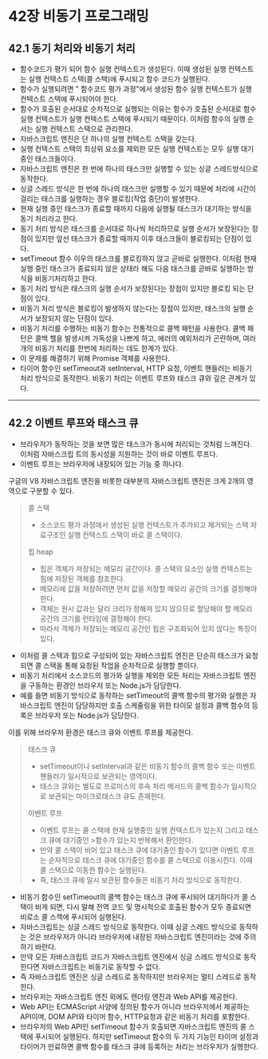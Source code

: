 # 42장 비동기 프로그래밍

## 42.1 동기 처리와 비동기 처리

- 함수코드가 평가 되어 함수 실행 컨텍스트가 생성된다. 이때 생성된 실행 컨텍스트는 실행 컨텍스트 스택(콜 스택)에 푸시되고 함수 코드가 실행된다.
- 함수가 실행되려면 " 함수코드 평가 과정"에서 생성된 함수 실행 컨텍스트가 실행 컨텍스트 스택에 푸시되어야 한다.
- 함수가 호출된 순서대로 순차적으로 실행되는 이유는 함수가 호출된 순서대로 함수 실행 컨텍스트가 실행 컨텍스트 스택에 푸시되기 때문이다. 이처럼 함수의 실행 순서는 실행 컨텍스트 스택으로 관리한다.
- 자바스크립트 엔진은 단 하나의 실행 컨텍스트 스택을 갖는다.
- 실행 컨텍스트 스택의 최상위 요소를 제외한 모든 실행 컨텍스트는 모두 실행 대기 중인 태스크들이다.
- 자바스크립트 엔진은 한 번에 하나의 태스크만 실행할 수 있는 싱글 스레드방식으로 동작한다.
- 싱글 스레드 방식은 한 번에 하나의 태스크만 실행할 수 있기 때문에 처리에 시간이 걸리는 태스크를 실행하는 경우 블로킹(작업 중단)이 발생한다.
- 현재 실행 중인 태스크가 종료할 때까지 다음에 실행될 태스크가 대기하는 방식을 동기 처리라고 한다.
- 동기 처리 방식은 태스크를 순서대로 하나씩 처리하므로 실행 순서가 보장된다는 장점이 있지만 앞선 태스크가 종료할 때까지 이후 태스크들이 블로킹되는 단점이 있다.
- setTimeout 함수 이우의 태스크를 블로킹하지 않고 곧바로 실행한다. 이처럼 현재 실행 중인 태스크가 종료되지 않은 상태라 해도 다음 태스크를 곧바로 실행하는 방식을 비동기처리하고 한다.
- 동기 처리 방식은 태스크의 실행 순서가 보장된다는 장점이 있지만 블로킹 되는 단점이 있다.
- 비동기 처리 방식은 블로킹이 발생하지 않는다는 장점이 있지만, 태스크의 실행 순서가 보장되지 않는 단점이 있다.
- 비동기 처리를 수행하는 비동기 함수는 전통적으로 콜백 패턴을 사용한다. 콜백 패턴은 콜백 헬을 발생시켜 가독성을 나쁘게 하고, 에러의 예외처리가 곤란하며, 여러개의 비동기 처리를 한번에 처리하는 데도 한계가 있다.
- 이 문제를 해결하기 위해 Promise 객체를 사용한다.
- 타이머 함수인 setTimeout과 setInterval, HTTP 요청, 이벤트 핸들러는 비동기 처리 방식으로 동작한다. 비동기 처리는 이벤트 루프와 태스크 큐와 깊은 관계가 있다.

---

## 42.2 이벤트 루프와 태스크 큐

- 브라우저가 동작하는 것을 보면 많은 태스크가 동시에 처리되는 것처럼 느껴진다. 이처럼 자바스크립 트의 동시성을 지원하는 것이 바로 이벤트 루프다.
- 이벤트 루프는 브라우저에 내장되어 있는 기능 중 하나다.

구글의 V8 자바스크립트 엔진을 비롯한 대부분의 자바스크립트 엔진은 크게 2개의 영역으로 구분할 수 있다.

> 콜 스택
>
> - 소스코드 평가 과정에서 생성된 실행 컨텍스트가 추가되고 제거되는 스택 자료구조인 실행 컨텍스트 스택이 바로 콜 스택이다.
>
> 힙 heap
>
> - 힙은 객체가 저장되는 메모리 공간이다. 콜 스택의 요소인 실행 컨텍스트는 힘에 저장된 객체를 참조한다.
> - 메모리에 값을 저장하려면 먼저 값을 저장할 메모리 공간의 크기를 결정해야 한다.
> - 객체는 원시 값과는 달리 크리가 정해져 있지 않으므로 할당해야 할 메모리 공간의 크기를 런타임에 결정해야 한다.
> - 따라서 객체가 저장되는 메모리 공간인 힙은 구조화되어 있지 않다는 특징이 있다.

- 이처럼 콜 스택과 힘으로 구성되어 있는 자바스크립트 엔진은 단순히 태스크가 요청되면 콜 스택을 통해 요청된 작업을 순차적으로 실행할 뿐이다.
- 비동기 처리에서 소스코드의 평가와 실행을 제외한 모든 처리는 자바스크립트 엔진을 구동하는 환경인 브라우저 또는 Node.js가 담당한다.
- 예를 들면 비동기 방식으로 동작하는 setTimeout의 콜백 함수의 평가와 실행은 자바스크립트 엔진이 담당하지만 호출 스케줄링을 위한 타이모 설정과 콜백 함수의 등록은 브라우저 또는 Node.js가 담당한다.

이를 위해 브라우저 환경은 태스크 큐와 이벤트 루프를 제공한다.

> 태스크 큐
>
> - setTimeout이나 setInterval과 같은 비동기 함수의 콜백 함수 또는 이벤트 핸들러가 일시적으로 보관되는 영역이다.
> - 태스크 큐와는 별도로 프로미스의 후속 처리 메서드의 콜백 함수가 일시적으로 보관되는 마이크로태스크 큐도 존재한다.
>
> 이벤트 루프
>
> - 이벤트 루프는 콜 스택에 현재 실행중인 실행 컨텍스트가 있는지 그리고 태스크 큐에 대기중인 >함수가 있는지 반복해서 환인한다.
> - 만약 콜 스택이 비어 있고 태스크 큐에 대기중인 함수가 있다면 이벤트 루프는 순자적으로 태스크 큐에 대기중인 함수를 콜 스택으로 이동시킨다. 이때 콜 스택으로 이동한 함수는 실행된다.
> - 즉, 태스크 큐에 일시 보관된 함수들은 비동기 처리 방식으로 동작한다.

- 비동기 함수인 setTimeout의 콜백 함수는 태스크 큐에 푸시되어 대기하다가 콜 스택이 비게 되면, 다시 말해 전역 코드 및 명시적으로 호출된 함수가 모두 종료되면 비로소 콜 스캑에 푸시되어 실행된다.
- 자바스크립트는 싱글 스레드 방식으로 동작한다. 이때 싱글 스레드 방식으로 동작하는 것은 브라우저가 아니라 브라우저에 내장된 자바스크립트 엔진이라는 것에 주의하기 바란다.
- 만약 모든 자바스크립트 코드가 자바스크립트 엔진에서 싱글 스레드 방식으로 동작한다면 자바스크립트는 비동기로 동작할 수 없다.
- 즉 자바스크립트 엔진은 싱글 스레드로 동작하지만 브라우저는 멀티 스레드로 동작한다.
- 브라우저는 자바스크립트 엔진 외에도 렌더링 엔진과 Web API를 제공한다.
- Web API는 ECMAScript 사양에 정의된 함수가 아니라 브라우저에서 제공하는 API이며, DOM API와 타이머 함수, HTTP요청과 같은 비동기 처리를 포함한다.
- 브라우저의 Web API인 setTimeout 함수가 호출되면 자바스크립트 엔진의 콜 스택에 푸시되어 실행된다. 하지만 setTimeout 함수의 두 가지 기능인 타이머 설정과 타이머가 만료하면 콜백 함수를 태스크 큐에 등록하는 처리는 브라우저가 실행한다.
